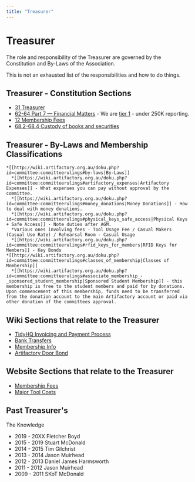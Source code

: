 ```yaml
---
title: "Treasurer"
---
```

# Treasurer

The role and responsibility of the Treasurer are governed by the Constitution and By-Laws of the Association.

This is not an exhausted list of the responsibilities and how to do things.

## Treasurer - Constitution Sections

-   [31 Treasurer](http://wiki.artifactory.org.au/doku.php?id=constitution#treasurer)
-   [62-64 Part 7 — Financial Matters](http://wiki.artifactory.org.au/doku.php?id=constitution#part_7_financial_matters) - We are [tier 1](https://www.commerce.wa.gov.au/publications/financial-reporting-under-new-associations-law) - under 250K reporting.
-   [12 Membership Fees](http://wiki.artifactory.org.au/doku.php?id=constitution#membership_fees)
-   [68.2-68.4 Custody of books and securities](http://wiki.artifactory.org.au/doku.php?id=constitution#custody_of_books_and_securities)

## Treasurer - By-Laws and Membership Classifications

    *[[http://wiki.artifactory.org.au/doku.php?id=committee:committeerulings#by-laws|By-Laws]]
      *[[https://wiki.artifactory.org.au/doku.php?id=committee:committeerulings#artifactory_expenses|Artifactory Expenses]] - What expenses you can pay without approval by the committee.
      *[[https://wiki.artifactory.org.au/doku.php?id=committee:committeerulings#money_donations|Money Donations]] - How to deal with money donations.
      *[[https://wiki.artifactory.org.au/doku.php?id=committee:committeerulings#physical_keys_safe_access|Physical Keys + Safe Access]] - Note duties after AGM.
      *Various ones involving fees - Tool Usage Fee / Casual Makers (Casual Use Rate) / Rehearsal Room - Casual Usage
      *[[https://wiki.artifactory.org.au/doku.php?id=committee:committeerulings#rfid_keys_for_members|RFID Keys for Members]] - Key Bonds
    *[[http://wiki.artifactory.org.au/doku.php?id=committee:committeerulings#classes_of_membership|Classes of Membership]]
      *[[https://wiki.artifactory.org.au/doku.php?id=committee:committeerulings#associate_membership_-_sponsored_student_membership|Sponsored Student Membership]] - this membership is free to the student members and paid for by donations.  Upon commencement of this membership, funds need to be transferred from the donation account to the main Artifactory account or paid via other donation of the committees approval.

## Wiki Sections that relate to the Treasurer

-   [TidyHQ Invoicing and Payment Process](http://wiki.artifactory.org.au/doku.php?id=tidyclub)
-   [Bank Transfers](http://wiki.artifactory.org.au/doku.php?id=payment)
-   [Membership Info](http://wiki.artifactory.org.au/doku.php?id=membership)
-   [Artifactory Door Bond](http://wiki.artifactory.org.au/doku.php?id=membership:doorcontrol)

## Website Sections that relate to the Treasurer

-   [Membership Fees](http://artifactory.org.au/membership/)
-   [Major Tool Costs](http://artifactory.org.au/membership/#majortool)

## Past Treasurer's

The Knowledge

-   2019 - 20XX Fletcher Boyd
-   2015 - 2019 Stuart McDonald
-   2014 - 2015 Tim Gilchrist
-   2013 - 2014 Jason Muirhead
-   2012 - 2013 Daniel James Harmsworth
-   2011 - 2012 Jason Muirhead
-   2009 - 2011 SKoT McDonald
